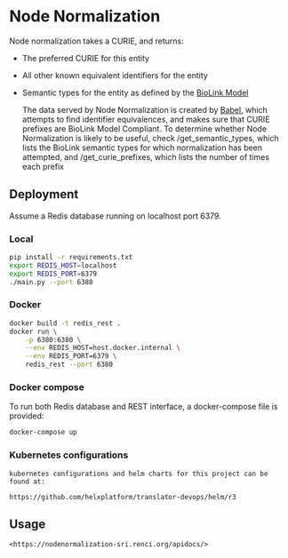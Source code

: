 # Node Normalization

Node normalization takes a CURIE, and returns:
* The preferred CURIE for this entity
* All other known equivalent identifiers for the entity
* Semantic types for the entity as defined by the <a href="https://biolink.github.io/biolink-model/">BioLink Model</a>

  The data served by Node Normalization is created by <a href="https://github.com/TranslatorIIPrototypes/Babel">Babel</a>,
  which attempts to find identifier equivalences, and makes sure that CURIE prefixes are BioLink Model Compliant.  To
  determine whether Node Normalization is likely to be useful, check /get_semantic_types, which lists the BioLink semantic
  types for which normalization has been attempted, and /get_curie_prefixes, which lists the number of times each prefix

## Deployment

Assume a Redis database running on localhost port 6379.

### Local

```bash
pip install -r requirements.txt
export REDIS_HOST=localhost
export REDIS_PORT=6379
./main.py --port 6380
```

### Docker

```bash
docker build -t redis_rest .
docker run \
    -p 6380:6380 \
    --env REDIS_HOST=host.docker.internal \
    --env REDIS_PORT=6379 \
    redis_rest --port 6380
```

### Docker compose

To run both Redis database and REST interface, a docker-compose file is provided:

```bash
docker-compose up
```
### Kubernetes configurations
    kubernetes configurations and helm charts for this project can be found at: 
    
    https://github.com/helxplatform/translator-devops/helm/r3

## Usage

    <https://nodenormalization-sri.renci.org/apidocs/>
